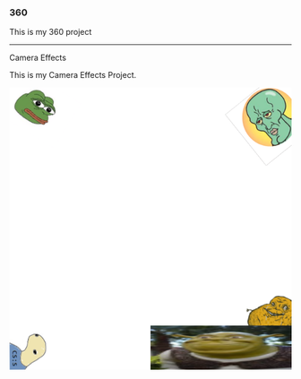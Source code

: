 ### 360

This is my 360 project

<script src="//360.vizor.io/scripts/embed.js" data-vizorurl="https://360.vizor.io/embed/v/kvv3m" ></script>

***

Camera Effects

This is my Camera Effects Project.

![picture_title](https://github.com/RandallJohnston/RandallJohnston.github.io/blob/master/Meme.png?raw=true "Optional Title")
